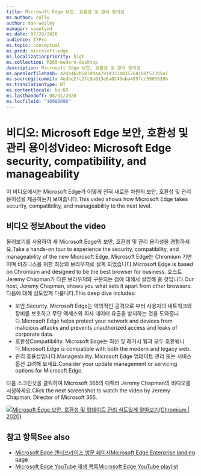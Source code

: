 ```yaml
---
title: Microsoft Edge 보안, 호환성 및 관리 용이성
ms.author: collw
author: dan-wesley
manager: seanlynd
ms.date: 07/28/2020
audience: ITPro
ms.topic: conceptual
ms.prod: microsoft-edge
ms.localizationpriority: high
ms.collection: M365-modern-desktop
description: Microsoft Edge 보안, 호환성 및 관리 용이성
ms.openlocfilehash: a2da462b587ddaa7919331b835760108f533b5a1
ms.sourcegitcommit: 4edbe2fc2fc9a013e6a0245aba485fcc5905539b
ms.translationtype: HT
ms.contentlocale: ko-KR
ms.lasthandoff: 08/31/2020
ms.locfileid: "10980696"
---
```

# <span data-ttu-id="c2588-103">비디오: Microsoft Edge 보안, 호환성 및 관리 용이성</span><span class="sxs-lookup"><span data-stu-id="c2588-103">Video: Microsoft Edge security, compatibility, and manageability</span></span>

<span data-ttu-id="c2588-104">이 비디오에서는 Microsoft Edge가 어떻게 전혀 새로운 차원의 보안, 호환성 및 관리 용이성을 제공하는지 보여줍니다.</span><span class="sxs-lookup"><span data-stu-id="c2588-104">This video shows how Microsoft Edge takes security, compatibility, and manageability to the next level.</span></span>

## <span data-ttu-id="c2588-105">비디오 정보</span><span class="sxs-lookup"><span data-stu-id="c2588-105">About the video</span></span>

<span data-ttu-id="c2588-106">둘러보기를 사용하여 새 Microsoft Edge의 보안, 호환성 및 관리 용이성을 경험하세요.</span><span class="sxs-lookup"><span data-stu-id="c2588-106">Take a hands-on tour to experience the security, compatibility, and manageability of the new Microsoft Edge.</span></span> <span data-ttu-id="c2588-107">Microsoft Edge는 Chromium 기반이며 비즈니스를 위한 최상의 브라우저로 설계 되었습니다.</span><span class="sxs-lookup"><span data-stu-id="c2588-107">Microsoft Edge is based on Chromium and designed to be the best browser for business.</span></span> <span data-ttu-id="c2588-108">호스트 Jeremy Chapman가 다른 브라우저와 구분되는 점에 대해서 설명해 줄 것입니다.</span><span class="sxs-lookup"><span data-stu-id="c2588-108">Our host, Jeremy Chapman, shows you what sets it apart from other browsers.</span></span> <span data-ttu-id="c2588-109">다음에 대해 심도있게 다룹니다.</span><span class="sxs-lookup"><span data-stu-id="c2588-109">This deep dive includes:</span></span>

- <span data-ttu-id="c2588-110">보안.</span><span class="sxs-lookup"><span data-stu-id="c2588-110">Security.</span></span> <span data-ttu-id="c2588-111">Microsoft Edge는 악의적인 공격으로 부터 사용자의 네트워크와 장비를 보호하고 무단 액세스와 회사 데이터 유출을 방지하는 것을 도와줍니다.</span><span class="sxs-lookup"><span data-stu-id="c2588-111">Microsoft Edge helps protect your network and devices from malicious attacks and prevents unauthorized access and leaks of corporate data.</span></span>
- <span data-ttu-id="c2588-112">호환성</span><span class="sxs-lookup"><span data-stu-id="c2588-112">Compatibility.</span></span> <span data-ttu-id="c2588-113">Microsoft Edge는 최신 및 레거시 웹과 모두 호환됩니다.</span><span class="sxs-lookup"><span data-stu-id="c2588-113">Microsoft Edge is compatible with both the modern and legacy web.</span></span>
- <span data-ttu-id="c2588-114">관리 효율성입니다.</span><span class="sxs-lookup"><span data-stu-id="c2588-114">Manageability.</span></span> <span data-ttu-id="c2588-115">Microsoft Edge 업데이트 관리 또는 서비스 옵션 고려해 보세요.</span><span class="sxs-lookup"><span data-stu-id="c2588-115">Consider your update management or servicing options for Microsoft Edge.</span></span>

<span data-ttu-id="c2588-116">다음 스크린샷을 클릭하여 Microsoft 365의 디렉터 Jeremy Chapman의 비디오를 시청하세요.</span><span class="sxs-lookup"><span data-stu-id="c2588-116">Click the next screenshot to watch the video by Jeremy Chapman, Director of Microsoft 365.</span></span>
<!--
[![Video: Security, compatibility, and manageability](http://img.youtube.com/vi/uMmh_gNaM4I/0.jpg)](http://www.youtube.com/watch?v=uMmh_gNaM4I "Microsoft Edge security, compatibility, and update management deep dive (Chromium | 2020)")-->

[![Microsoft Edge 보안, 호환성 및 업데이트 관리 심도있게 알아보기(Chromium | 2020)](https://res.cloudinary.com/marcomontalbano/image/upload/v1595890410/video_to_markdown/images/youtube--uMmh_gNaM4I-c05b58ac6eb4c4700831b2b3070cd403.jpg)](http://www.youtube.com/watch?v=uMmh_gNaM4I "Video: Security, compatibility, and manageability")

## <span data-ttu-id="c2588-118">참고 항목</span><span class="sxs-lookup"><span data-stu-id="c2588-118">See also</span></span>

- [<span data-ttu-id="c2588-119">Microsoft Edge 엔터프라이즈 방문 페이지</span><span class="sxs-lookup"><span data-stu-id="c2588-119">Microsoft Edge Enterprise landing page</span></span>](https://aka.ms/EdgeEnterprise)
- [<span data-ttu-id="c2588-120">Microsoft Edge YouTube 재생 목록</span><span class="sxs-lookup"><span data-stu-id="c2588-120">Microsoft Edge YouTube playlist</span></span>](https://www.youtube.com/playlist?list=PLXtHYVsvn_b-uXh1tMeYpT-0iD8tD3tFy)